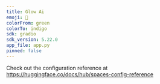 ```yaml
---
title: Glow Ai
emoji: 🚀
colorFrom: green
colorTo: indigo
sdk: gradio
sdk_version: 5.22.0
app_file: app.py
pinned: false
---
```


Check out the configuration reference at https://huggingface.co/docs/hub/spaces-config-reference
